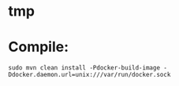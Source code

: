 # tmp
# Compile:
    sudo mvn clean install -Pdocker-build-image -Ddocker.daemon.url=unix:///var/run/docker.sock

